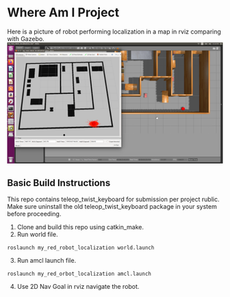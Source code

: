 # Where Am I Project

Here is a picture of robot performing localization in a map in rviz comparing with Gazebo.
<img src="my_red_robot_localization.png"/>

## Basic Build Instructions
This repo contains teleop_twist_keyboard for submission per project rublic. Make sure uninstall the old teleop_twist_keyboard package in your system before proceeding.
1. Clone and build this repo using catkin_make.
2. Run world file.
```
roslaunch my_red_robot_localization world.launch
```
3. Run amcl launch file.
```
roslaunch my_red_orbot_localization amcl.launch
```
4. Use 2D Nav Goal in rviz navigate the robot.